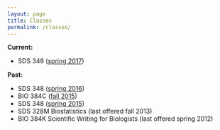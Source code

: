 ```yaml
---
layout: page
title: Classes
permalink: /classes/
---
```


**Current:**

- SDS 348 ([spring 2017](/classes/SDS348_spring_2017.html))

**Past:**

- SDS 348 ([spring 2016](/classes/SDS348_spring_2016.html))
- BIO 384C ([fall 2015](/classes/BIO384C_fall_2015.html))
- SDS 348 ([spring 2015](/classes/SDS348_spring_2015.html))
- SDS 328M Biostatistics (last offered fall 2013)
- BIO 384K Scientific Writing for Biologists (last offered spring 2012)
